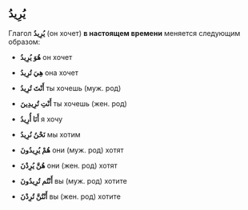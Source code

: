 ﻿يُرِيدُ 
---
Глагол **يُرِيدُ** (он хочет) **в настоящем времени** меняется следующим образом:

-   **هُوَ يُرِيدُ**
он хочет

-   **هِيَ تُرِيدُ**
она хочет

-   **أَنْتَ تُرِيدُ**
ты хочешь (муж. род)
  

-   **أَنْتِ تُرِيدِينَ**
ты хочешь (жен. род)
 

-   **أَنَا أُرِيدُ** 
я хочу
    

-   **نَحْنُ نُرِيدُ** 
мы хотим
   

-   **هُمْ يُرِيدُونَ**
они (муж. род) хотят
    

-  **هُنَّ يُرِدْنَ**
они (жен. род) хотят
    

-   **أَنْتُم تُرِيدُونَ**
вы (муж. род) хотите
    

-   **أَنْتُنَّ تُرِدْنَ**
вы (жен. род) хотите 
    


